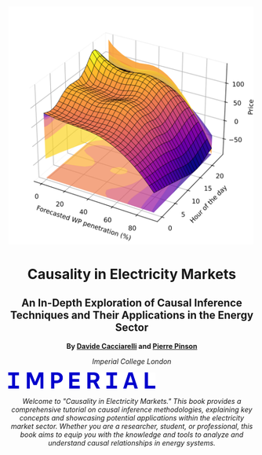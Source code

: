 <img src="penetration_apx.png" alt="fishy" class="bg-primary mb-1" width="500px">


<!-- Title and Subtitle -->
<h1 align="center">Causality in Electricity Markets</h1>
<h2 align="center">An In-Depth Exploration of Causal Inference Techniques and Their Applications in the Energy Sector</h2>

<!-- Author Information -->
<p align="center">
  <strong>By <a href="https://sites.google.com/view/dcacciarelli">Davide Cacciarelli</a> and <a href="https://pierrepinson.com/">Pierre Pinson</a></strong>
</p>
<p align="center">
  <em>Imperial College London</em>
</p>

<!-- University Logo -->
<img src="imperial_logo.png" alt="fishy" class="bg-primary mb-1" width="300px">

<!-- Brief Introduction -->
<p align="center">
  <em>Welcome to "Causality in Electricity Markets." This book provides a comprehensive tutorial on causal inference methodologies, explaining key concepts and showcasing potential applications within the electricity market sector. Whether you are a researcher, student, or professional, this book aims to equip you with the knowledge and tools to analyze and understand causal relationships in energy systems.</em>
</p>

